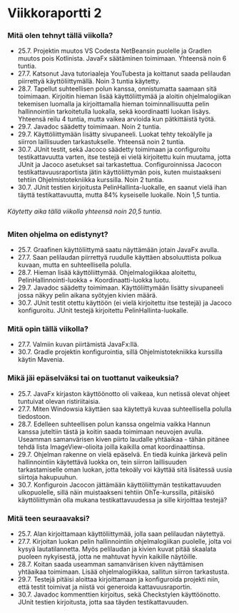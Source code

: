 # Viikkoraportti 2

### Mitä olen tehnyt tällä viikolla?

- 25.7. Projektin muutos VS Codesta NetBeansin puolelle ja Gradlen muutos pois Kotlinista. JavaFx säätäminen toimimaan. Yhteensä noin 6 tuntia.
- 27.7. Katsonut Java tutoriaaleja YouTubesta ja koittanut saada pelilaudan piirrettyä käyttöliittymällä. Noin 3 tuntia käytetty.
- 28.7. Tapellut suhteellisen polun kanssa, onnistumatta saamaan sitä toimimaan. Kirjoitin hieman lisää käyttöliittymää ja aloitin ohjelmalogiikan tekemisen luomalla ja kirjoittamalla hieman toiminnallisuutta pelin hallinnointiin tarkoitetulla luokalla, sekä koordinaatti luokan lisäys. Yhteensä reilu 4 tuntia, mutta vaikea arvioida kun pätkittäistä työtä.
- 29.7. Javadoc säädetty toimimaan. Noin 2 tuntia.
- 29.7. Käyttöliittymään lisätty sivupaneeli. Luokat tehty tekoälylle ja siirron laillisuuden tarkastukselle. Yhteensä noin 2 tuntia.
- 30.7. JUnit testit, sekä Jacoco säädetty toimimaan ja configuroitu testikattavuutta varten, itse testejä ei vielä kirjoitettu kuin muutama, jotta JUnit ja Jacoco asetukset sai tarkastettua. Configuroinnissa Jacocon testikattavuusraportista jätin käyttöliittymän pois, kuten muistaakseni tehtiin Ohjelmistotekniikka kurssilla. Noin 2 tuntia.
- 30.7. JUnit testien kirjoitusta PelinHallinta-luokalle, en saanut vielä ihan täyttä testikattavuutta, mutta 84% kyseiselle luokalle. Noin 1,5 tuntia.

###### Käytetty aika tällä viikolla yhteensä noin 20,5 tuntia.

### Miten ohjelma on edistynyt?

- 25.7. Graafinen käyttöliittymä saatu näyttämään jotain JavaFx avulla.
- 27.7. Saan pelilaudan piirrettyä ruudulle käyttäen absoluuttista polkua kuvaan, mutta en suhteellisella polulla.
- 28.7. Hieman lisää käyttöliittymää. Ohjelmalogiikkaa aloitettu, PelinHallinnointi-luokka + Koordinaatti-luokka luotu.
- 29.7. Javadoc säädetty toimimaan. Käyttöliittymään lisätty sivupaneeli jossa näkyy pelin aikana syötyjen kivien määrä.
- 30.7. JUnit testit otettu käyttöön (ei vielä kirjoitettu itse testejä) ja Jacoco konfiguroitu. JUnit testejä kirjoitettu PelinHallinta-luokalle.

### Mitä opin tällä viikolla?

- 27.7. Valmiin kuvan piirtämistä JavaFx:llä.
- 30.7. Gradle projektin konfigurointia, sillä Ohjelmistotekniikka kurssilla käytin Mavenia.

### Mikä jäi epäselväksi tai on tuottanut vaikeuksia?

- 25.7. JavaFx kirjaston käyttöönotto oli vaikeaa, kun netissä olevat ohjeet tuntuivat olevan ristiriitaisia.
- 27.7. Miten Windowsia käyttäen saa käytettyä kuvaa suhteellisella polulla tiedostoon.
- 28.7. Edelleen suhteellisen polun kanssa ongelmia vaikka Hannun kanssa juteltiin tästä ja koitin saada toimimaan neuvojen avulla. Useamman samanvärisen kiven piirto laudalle yhtäaikaa - tähän pitänee tehdä lista ImageView-olioita joilla kaikilla omat koordinaattinsa.
- 29.7. Ohjelman rakenne on vielä epäselvä. En tiedä kuinka järkevä pelin hallinnointiin käytettävä luokka on, tein siirron laillisuuden tarkastamiselle oman luokan, jotta tekoäly voi käyttää sitä lisätessä uusia siirtoja hakupuuhun.
- 30.7. Konfiguroin Jacocon jättämään käyttöliittymän testikattavuuden ulkopuolelle, sillä näin muistaakseni tehtiin OhTe-kurssilla, pitäisikö käyttöliittymän olla mukana testikattavuudessa ja sille kirjoittaa testejä?

### Mitä teen seuraavaksi?

- 25.7. Alan kirjoittamaan käyttöliittymää, jolla saan pelilaudan näytettyä.
- 27.7. Kirjoitan luokan pelin hallinnointiin ohjelmalogiikan puolelle, jolta voi kysyä lautatilannetta. Myös pelilaudan ja kivien kuvat pitää skaalata puoleen nykyisestä, jotta ne mahtuvat hyvin kaikille näytöille.
- 28.7. Koitan saada useamman samanvärisen kiven näyttämisen yhtäaikaa toimimaan. Lisää ohjelmalogiikkaa, sallitun siirron tarkastusta.
- 29.7. Testejä pitäisi aloittaa kirjoittamaan ja konfiguroida projekti niin, että testit toimivat ja niistä voi generoida kattavuusraportin.
- 30.7. Javadoc kommenttien kirjoitus, sekä Checkstylen käyttöönotto. JUnit testien kirjoitusta, jotta saa täyden testikattavuuden.